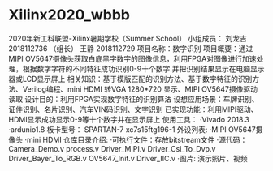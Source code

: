 # Xilinx2020_wbbb
2020年新工科联盟-Xilinx暑期学校（Summer School）
小组成员：
刘龙吉 2018112736 （组长）
王静 2018112729
项目名称：数字识别
项目概要：通过MIPI OV5647摄像头获取白底黑字数字的图像信息，利用FPGA对图像进行加速处理，根据数字字符的不同特征成功识别0-9十个数字.并把识别结果显示在电脑显示器或LCD显示屏上
相关知识：基于模版匹配的识别方法、基于数字特征的识别方法、Verilog编程、mini HDMI 转VGA 1280*720 显示、MIPI OV5647摄像驱动读取
设计目的：利用FPGA实现数字特征的识别算法
设想应用场景：车牌识别、证件识别、名片识别、汽车VIN码识别、文字识别
已实现功能：利用MIPI驱动、HDMI显示成功显示0-9等十个数字并在显示屏上
使用工具：
·Vivado 2018.3 
·ardunio1.8
板卡型号：
SPARTAN-7 xc7s15ftg196-1
外设列表:
·MIPI OV5647摄像头
·mini HDMI
仓库⽬录介绍:
·可执行文件：存放bitstream文件
·源代码：Camera_Demo.v process.v Driver_MIPI.v Driver_Csi_To_Dvp.v Driver_Bayer_To_RGB.v OV5647_Init.v Driver_IIC.v
·图片: 演示照片、视频

